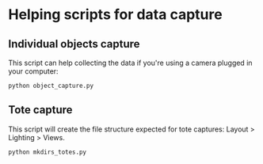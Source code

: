 # Helping scripts for data capture

## Individual objects capture

This script can help collecting the data if you're using a camera plugged in your computer:

```
python object_capture.py
```

## Tote capture

This script will create the file structure expected for tote captures: Layout > Lighting > Views.

```
python mkdirs_totes.py
```
